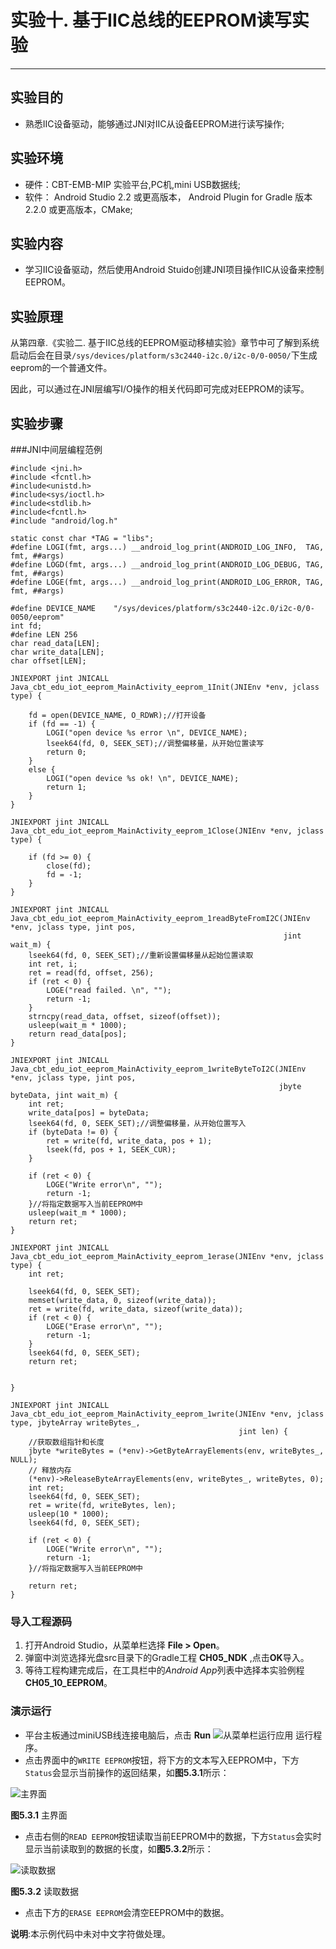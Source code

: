 # 实验十. 基于IIC总线的EEPROM读写实验

---
##  实验目的

* 熟悉IIC设备驱动，能够通过JNI对IIC从设备EEPROM进行读写操作; 

##  实验环境

* 硬件：CBT-EMB-MIP 实验平台,PC机,mini USB数据线;
* 软件： Android Studio 2.2 或更高版本， Android Plugin for Gradle 版本 2.2.0 或更高版本，CMake;

##  实验内容

* 学习IIC设备驱动，然后使用Android Stuido创建JNI项目操作IIC从设备来控制EEPROM。

##  实验原理

从第四章.《实验二. 基于IIC总线的EEPROM驱动移植实验》章节中可了解到系统启动后会在目录`/sys/devices/platform/s3c2440-i2c.0/i2c-0/0-0050/`下生成eeprom的一个普通文件。

因此，可以通过在JNI层编写I/O操作的相关代码即可完成对EEPROM的读写。

##  实验步骤

###JNI中间层编程范例  

```
#include <jni.h>
#include <fcntl.h>
#include<unistd.h>
#include<sys/ioctl.h>
#include<stdlib.h>
#include<fcntl.h>
#include "android/log.h"

static const char *TAG = "libs";
#define LOGI(fmt, args...) __android_log_print(ANDROID_LOG_INFO,  TAG, fmt, ##args)
#define LOGD(fmt, args...) __android_log_print(ANDROID_LOG_DEBUG, TAG, fmt, ##args)
#define LOGE(fmt, args...) __android_log_print(ANDROID_LOG_ERROR, TAG, fmt, ##args)

#define DEVICE_NAME    "/sys/devices/platform/s3c2440-i2c.0/i2c-0/0-0050/eeprom"
int fd;
#define LEN 256
char read_data[LEN];
char write_data[LEN];
char offset[LEN];

JNIEXPORT jint JNICALL
Java_cbt_edu_iot_eeprom_MainActivity_eeprom_1Init(JNIEnv *env, jclass type) {

    fd = open(DEVICE_NAME, O_RDWR);//打开设备
    if (fd == -1) {
        LOGI("open device %s error \n", DEVICE_NAME);
        lseek64(fd, 0, SEEK_SET);//调整偏移量，从开始位置读写
        return 0;
    }
    else {
        LOGI("open device %s ok! \n", DEVICE_NAME);
        return 1;
    }
}

JNIEXPORT jint JNICALL
Java_cbt_edu_iot_eeprom_MainActivity_eeprom_1Close(JNIEnv *env, jclass type) {

    if (fd >= 0) {
        close(fd);
        fd = -1;
    }
}

JNIEXPORT jint JNICALL
Java_cbt_edu_iot_eeprom_MainActivity_eeprom_1readByteFromI2C(JNIEnv *env, jclass type, jint pos,
                                                             jint wait_m) {
    lseek64(fd, 0, SEEK_SET);//重新设置偏移量从起始位置读取
    int ret, i;
    ret = read(fd, offset, 256);
    if (ret < 0) {
        LOGE("read failed. \n", "");
        return -1;
    }
    strncpy(read_data, offset, sizeof(offset));
    usleep(wait_m * 1000);
    return read_data[pos];
}

JNIEXPORT jint JNICALL
Java_cbt_edu_iot_eeprom_MainActivity_eeprom_1writeByteToI2C(JNIEnv *env, jclass type, jint pos,
                                                            jbyte byteData, jint wait_m) {
    int ret;
    write_data[pos] = byteData;
    lseek64(fd, 0, SEEK_SET);//调整偏移量，从开始位置写入
    if (byteData != 0) {
        ret = write(fd, write_data, pos + 1);  
        lseek(fd, pos + 1, SEEK_CUR);
    }

    if (ret < 0) {
        LOGE("Write error\n", "");
        return -1;
    }//将指定数据写入当前EEPROM中
    usleep(wait_m * 1000);
    return ret;
}

JNIEXPORT jint JNICALL
Java_cbt_edu_iot_eeprom_MainActivity_eeprom_1erase(JNIEnv *env, jclass type) {
    int ret;

    lseek64(fd, 0, SEEK_SET);
    memset(write_data, 0, sizeof(write_data));
    ret = write(fd, write_data, sizeof(write_data));
    if (ret < 0) {
        LOGE("Erase error\n", "");
        return -1;
    }
    lseek64(fd, 0, SEEK_SET);
    return ret;


}

JNIEXPORT jint JNICALL
Java_cbt_edu_iot_eeprom_MainActivity_eeprom_1write(JNIEnv *env, jclass type, jbyteArray writeBytes_,
                                                   jint len) {
    //获取数组指针和长度
    jbyte *writeBytes = (*env)->GetByteArrayElements(env, writeBytes_, NULL);
    // 释放内存
    (*env)->ReleaseByteArrayElements(env, writeBytes_, writeBytes, 0);
    int ret;
    lseek64(fd, 0, SEEK_SET);
    ret = write(fd, writeBytes, len);
    usleep(10 * 1000);
    lseek64(fd, 0, SEEK_SET);

    if (ret < 0) {
        LOGE("Write error\n", "");
        return -1;
    }//将指定数据写入当前EEPROM中

    return ret;
}
```


### 导入工程源码

1.  打开Android Studio，从菜单栏选择 **File \> Open**。
2.  弹窗中浏览选择光盘src目录下的Gradle工程 **CH05_NDK** ,点击**OK**导入。
3.  等待工程构建完成后，在工具栏中的*Android App*列表中选择本实验例程**CH05_10_EEPROM**。

### 演示运行

- 平台主板通过miniUSB线连接电脑后，点击 **Run**
![从菜单栏运行应用](https://developer.android.com/studio/images/buttons/toolbar-run.png)
运行程序。
- 点击界面中的`WRITE EEPROM`按钮，将下方的文本写入EEPROM中，下方`Status`会显示当前操作的返回结果，如**图5.3.1**所示：

![主界面](chapter5/experiment10/ch05_10_ui01.png)

**图5.3.1** 主界面

- 点击右侧的`READ EEPROM`按钮读取当前EEPROM中的数据，下方`Status`会实时显示当前读取到的数据的长度，如**图5.3.2**所示：

![读取数据](chapter5/experiment10/ch05_10_ui02.png)

**图5.3.2** 读取数据

- 点击下方的`ERASE EEPROM`会清空EEPROM中的数据。

**说明**:本示例代码中未对中文字符做处理。

